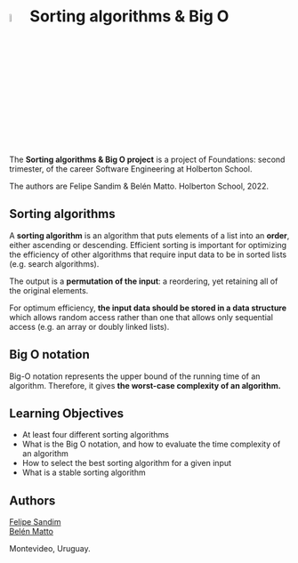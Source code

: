 # <a> <img src="https://cdn-icons-png.flaticon.com/512/3281/3281313.png" alt="Sorting algorithm" width=6% heigth=6% ></img></a> Sorting algorithms & Big O
The **Sorting algorithms & Big O project** is a project of Foundations: second trimester, of the career Software Engineering at Holberton School.

The authors are Felipe Sandim & Belén Matto.
Holberton School, 2022.  

## Sorting algorithms
A **sorting algorithm** is an algorithm that puts elements of a list into an **order**, either ascending or descending. Efficient sorting is important for optimizing the efficiency of other algorithms that require input data to be in sorted lists (e.g. search algorithms).

The output is a **permutation of the input**: a reordering, yet retaining all of the original elements.

For optimum efficiency, **the input data should be stored in a data structure** which allows random access rather than one that allows only sequential access (e.g. an array or doubly linked lists).

## Big O notation
Big-O notation represents the upper bound of the running time of an algorithm. Therefore, it gives **the worst-case complexity of an algorithm.**

## Learning Objectives
- At least four different sorting algorithms
- What is the Big O notation, and how to evaluate the time complexity of an algorithm
- How to select the best sorting algorithm for a given input
- What is a stable sorting algorithm

## Authors
[Felipe Sandim](https://github.com/m1dnas)  
[Belén Matto](https://www.linkedin.com/in/mattobelen/) 

Montevideo, Uruguay.
